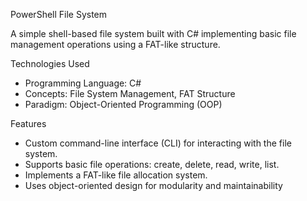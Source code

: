 PowerShell File System

A simple shell-based file system built with C# implementing basic file management operations using a FAT-like structure.

Technologies Used
  - Programming Language: C#
  - Concepts: File System Management, FAT Structure
  - Paradigm: Object-Oriented Programming (OOP)

Features
- Custom command-line interface (CLI) for interacting with the file system.
- Supports basic file operations: create, delete, read, write, list.
- Implements a FAT-like file allocation system.
- Uses object-oriented design for modularity and maintainability
